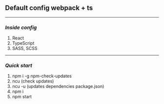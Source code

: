 ## Default config webpack + ts
***
### _Inside_ _config_

1. React
2. TypeScript
3. SASS, SCSS
***
### _Quick_ _start_
1. npm i -g npm-check-updates
2. ncu (check updates)
3. ncu -u (updates dependencies package.json)
4. npm i
5. npm start
